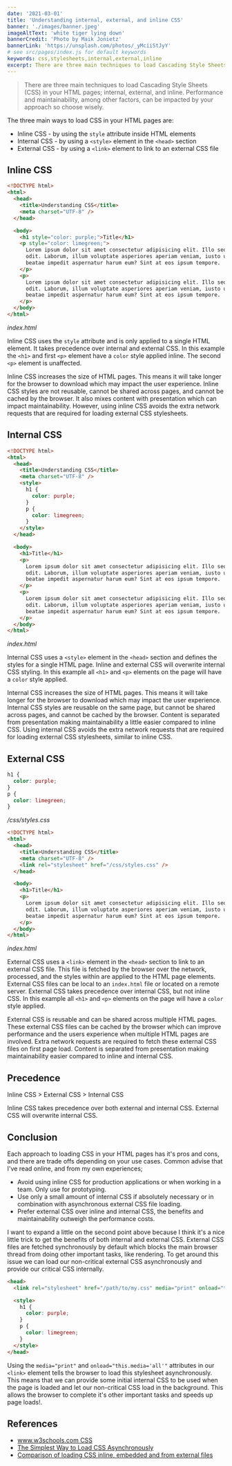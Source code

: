 ```yaml
---
date: '2021-03-01'
title: 'Understanding internal, external, and inline CSS'
banner: './images/banner.jpeg'
imageAltText: 'white tiger lying down'
bannerCredit: 'Photo by Maik Jonietz'
bannerLink: 'https://unsplash.com/photos/_yMciiStJyY'
# see src/pages/index.js for default keywords
keywords: css,stylesheets,internal,external,inline
excerpt: There are three main techniques to load Cascading Style Sheets (CSS) in your HTML pages; internal, external, and inline. Performance and maintainability, among other factors, can be impacted by your approach so choose wisely.
---
```


> There are three main techniques to load Cascading Style Sheets (CSS) in your HTML pages; internal, external, and inline. Performance and maintainability, among other factors, can be impacted by your approach so choose wisely.

The three main ways to load CSS in your HTML pages are:

- Inline CSS - by using the `style` attribute inside HTML elements
- Internal CSS - by using a `<style>` element in the `<head>` section
- External CSS - by using a `<link>` element to link to an external CSS file

## Inline CSS

```html
<!DOCTYPE html>
<html>
  <head>
    <title>Understanding CSS</title>
    <meta charset="UTF-8" />
  </head>

  <body>
    <h1 style="color: purple;">Title</h1>
    <p style="color: limegreen;">
      Lorem ipsum dolor sit amet consectetur adipisicing elit. Illo sequi esse
      odit. Laborum, illum voluptate asperiores aperiam veniam, iusto ullam
      beatae impedit aspernatur harum eum? Sint at eos ipsum tempore.
    </p>
    <p>
      Lorem ipsum dolor sit amet consectetur adipisicing elit. Illo sequi esse
      odit. Laborum, illum voluptate asperiores aperiam veniam, iusto ullam
      beatae impedit aspernatur harum eum? Sint at eos ipsum tempore.
    </p>
  </body>
</html>
```
*index.html*

Inline CSS uses the `style` attribute and is only applied to a single HTML element. It takes precedence over internal and external CSS. In this example the `<h1>` and first `<p>` element have a `color` style applied inline. The second `<p>` element is unaffected.

Inline CSS increases the size of HTML pages. This means it will take longer for the browser to download which may impact the user experience. Inline CSS styles are not reusable, cannot be shared across pages, and cannot be cached by the browser. It also mixes content with presentation which can impact maintainability. However, using inline CSS avoids the extra network requests that are required for loading external CSS stylesheets.

## Internal CSS

```html
<!DOCTYPE html>
<html>
  <head>
    <title>Understanding CSS</title>
    <meta charset="UTF-8" />
    <style>
      h1 {
        color: purple;
      }
      p {
        color: limegreen;
      }
    </style>
  </head>

  <body>
    <h1>Title</h1>
    <p>
      Lorem ipsum dolor sit amet consectetur adipisicing elit. Illo sequi esse
      odit. Laborum, illum voluptate asperiores aperiam veniam, iusto ullam
      beatae impedit aspernatur harum eum? Sint at eos ipsum tempore.
    </p>
    <p>
      Lorem ipsum dolor sit amet consectetur adipisicing elit. Illo sequi esse
      odit. Laborum, illum voluptate asperiores aperiam veniam, iusto ullam
      beatae impedit aspernatur harum eum? Sint at eos ipsum tempore.
    </p>
  </body>
</html>
```
*index.html*

Internal CSS uses a `<style>` element in the `<head>` section and defines the styles for a single HTML page. Inline and external CSS will overwrite internal CSS styling. In this example all `<h1>` and `<p>` elements on the page will have a `color` style applied.

Internal CSS increases the size of HTML pages. This means it will take longer for the browser to download which may impact the user experience. Internal CSS styles are reusable on the same page, but cannot be shared across pages, and cannot be cached by the browser. Content is separated from presentation making maintainability a little easier compared to inline CSS. Using internal CSS avoids the extra network requests that are required for loading external CSS stylesheets, similar to inline CSS.

## External CSS

```css
h1 {
  color: purple;
}
p {
  color: limegreen;
}
```
*/css/styles.css*

```html
<!DOCTYPE html>
<html>
  <head>
    <title>Understanding CSS</title>
    <meta charset="UTF-8" />
    <link rel="stylesheet" href="/css/styles.css" />
  </head>

  <body>
    <h1>Title</h1>
    <p>
      Lorem ipsum dolor sit amet consectetur adipisicing elit. Illo sequi esse
      odit. Laborum, illum voluptate asperiores aperiam veniam, iusto ullam
      beatae impedit aspernatur harum eum? Sint at eos ipsum tempore.
    </p>
  </body>
</html>
```
*index.html*

External CSS uses a `<link>` element in the `<head>` section to link to an external CSS file. This file is fetched by the browser over the network, processed, and the styles within are applied to the HTML page elements. External CSS files can be local to an `index.html` file or located on a remote server. External CSS takes precedence over internal CSS, but not inline CSS. In this example all `<h1>` and `<p>` elements on the page will have a `color` style applied.

External CSS is reusable and can be shared across multiple HTML pages. These external CSS files can be cached by the browser which can improve performance and the users experience when multiple HTML pages are involved. Extra network requests are required to fetch these external CSS files on first page load. Content is separated from presentation making maintainability easier compared to inline and internal CSS.

## Precedence

Inline CSS > External CSS > Internal CSS

Inline CSS takes precedence over both external and internal CSS. External CSS will overwrite internal CSS.


## Conclusion

Each approach to loading CSS in your HTML pages has it's pros and cons, and there are trade offs depending on your use cases. Common advise that I've read online, and from my own experiences; 

- Avoid using inline CSS for production applications or when working in a team. Only use for prototyping.
- Use only a small amount of internal CSS if absolutely necessary or in combination with asynchronous external CSS file loading.
- Prefer external CSS over inline and internal CSS, the benefits and maintainability outweigh the performance costs.

I want to expand a little on the second point above because I think it's a nice little trick to get the benefits of both internal and external CSS. External CSS files are fetched synchronously by default which blocks the main browser thread from doing other important tasks, like rendering. To get around this issue we can load our non-critical external CSS asynchronously and provide our critical CSS internally.

```html
<head>
  <link rel="stylesheet" href="/path/to/my.css" media="print" onload="this.media='all'">

  <style>
    h1 {
      color: purple;
    }
    p {
      color: limegreen;
    }
  </style>
</head>
```

Using the `media="print"` and `onload="this.media='all'"` attributes in our `<link>` element tells the browser to load this stylesheet asynchronously. This means that we can provide some initial internal CSS to be used when the page is loaded and let our non-critical CSS load in the background. This allows the browser to complete it's other important tasks and speeds up page loads!.

## References

- [www.w3schools.com CSS](https://www.w3schools.com/html/html_css.asp)
- [The Simplest Way to Load CSS Asynchronously](https://www.filamentgroup.com/lab/load-css-simpler/)
- [Comparison of loading CSS inline, embedded and from external files](https://stackoverflow.com/questions/2455488/comparison-of-loading-css-inline-embedded-and-from-external-files)